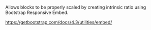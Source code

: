 Allows blocks to be properly scaled by creating intrinsic ratio using Bootstrap Responsive Embed.

<https://getbootstrap.com/docs/4.3/utilities/embed/>